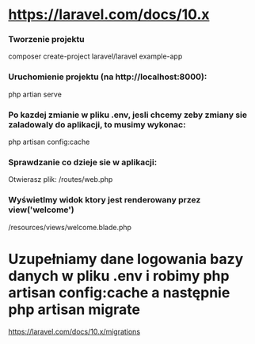 # https://laravel.com/docs/10.x

### Tworzenie projektu

composer create-project laravel/laravel example-app

### Uruchomienie projektu (na http://localhost:8000):

php artian serve

### Po kazdej zmianie w pliku .env, jesli chcemy zeby zmiany sie zaladowaly do aplikacji, to musimy wykonac:

php artisan config:cache

### Sprawdzanie co dzieje sie w aplikacji:

Otwierasz plik: /routes/web.php

### Wyświetlmy widok ktory jest renderowany przez view('welcome')

/resources/views/welcome.blade.php

# Uzupełniamy dane logowania bazy danych w pliku .env i robimy php artisan config:cache a następnie php artisan migrate 
https://laravel.com/docs/10.x/migrations


